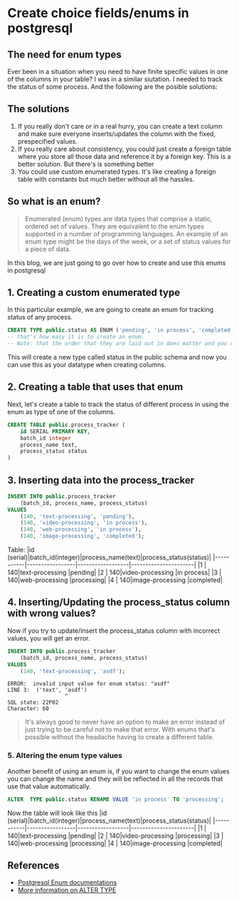 # Create choice fields/enums in postgresql

## The need for enum types
Ever been in a situation when you need to have finite specific values in one
of the columns in your table? I was in a similar siutation. I needed to track
the status of some process. And the following are the posible solutions:

## The solutions
1. If you really don't care or in a real hurry, you can create a text column and
make sure everyone inserts/updates the column with the fixed, prespecified values. 
2. If you really care about consistency, you could just create a foreign table
where you store all those data and reference it by a foreign key. This is a
better solution. But there's is something better
3. You could use custom enumerated types. It's like creating a foreign table with
constants but much better without all the hassles.

## So what is an enum?
> Enumerated (enum) types are data types that comprise a static, ordered set of
> values. They are equivalent to the enum types supported in a number of
> programming languages. An example of an enum type might be the days of the week,
> or a set of status values for a piece of data.

In this blog, we are just going to go over how to create and use this enums in
postgresql

## 1. Creating a custom enumerated type
In this particular example, we are going to create an enum for tracking status
of any process.

```sql
CREATE TYPE public.status AS ENUM ('pending', 'in process', 'completed');
-- that's how easy it is to create an enum.
-- Note: that the order that they are laid out in does matter and you can do comparisons based on their order. More on this later
```
This will create a new type called status in the public schema and now you can
use this as your datatype when creating columns.

## 2. Creating a table that uses that enum
Next, let's create a table to track the status of different process in using the
enum as type of one of the columns.
```sql
CREATE TABLE public.process_tracker (
    id SERIAL PRIMARY KEY,
    batch_id integer
    process_name text,
    process_status status
)
```

## 3. Inserting data into the process_tracker
```sql
INSERT INTO public.process_tracker
    (batch_id, process_name, process_status)
VALUES 
    (140, 'text-processing', 'pending'),
    (140, 'video-processing', 'in process'),
    (140, 'web-processing', 'in process'),
    (140, 'image-processing', 'completed');
```

Table:
|id (serial)|batch_id(integer)|process_name(text)|process_status(status)|
|-----------|-----------------|------------------|----------------------|
|1 |     140|text-processing  |pending|
|2 |     140|video-processing |in process|
|3 |     140|web-processing |processing|
|4 |     140|image-processing |completed|

## 4. Inserting/Updating the process_status column with wrong values?
Now if you try to update/insert the process_status column with incorrect values,
you will get an error.
```sql
INSERT INTO public.process_tracker
    (batch_id, process_name, process_status)
VALUES
    (140, 'text-processing', 'asdf');
```
```log
ERROR:  invalid input value for enum status: "asdf"
LINE 3:  ('text', 'asdf')
                  ^
SQL state: 22P02
Character: 60
```

>It's always good to never have an option to make an error instead of just trying to
>be careful not to make that error.  With enums that's possible without the headache having to create a different table.

### 5. Altering the enum type values
Another benefit of using an enum is, if you want to change the enum values you can change the name
and they will be reflected in all the records that use that value automatically.

```sql
ALTER  TYPE public.status RENAME VALUE 'in process' TO 'processing';
```

Now the table will look like this
|id (serial)|batch_id(integer)|process_name(text)|process_status(status)|
|-----------|-----------------|------------------|----------------------|
|1 |     140|text-processing  |pending|
|2 |     140|video-processing |processing|
|3 |     140|web-processing |processing|
|4 |     140|image-processing |completed|

## References
* [Postgresql Enum documentations](https://www.postgresql.org/docs/current/datatype-enum.html)
* [More information on ALTER TYPE](https://www.postgresql.org/docs/current/sql-altertype.html)